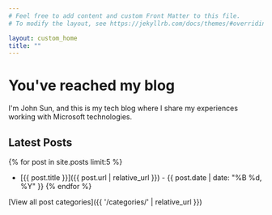 ```yaml
---
# Feel free to add content and custom Front Matter to this file.
# To modify the layout, see https://jekyllrb.com/docs/themes/#overriding-theme-defaults

layout: custom_home
title: ""
---
```


# You've reached my blog

I'm John Sun, and this is my tech blog where I share my experiences working with Microsoft technologies.

## Latest Posts

{% for post in site.posts limit:5 %}
- [{{ post.title }}]({{ post.url | relative_url }}) - {{ post.date | date: "%B %d, %Y" }}
{% endfor %}

[View all post categories]({{ '/categories/' | relative_url }})